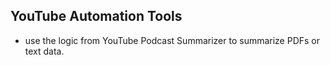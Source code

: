 ## YouTube Automation Tools

 - use the logic from YouTube Podcast Summarizer to summarize PDFs or text data. 

 